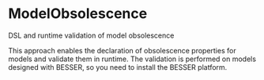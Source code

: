 # ModelObsolescence
DSL and runtime validation of model obsolescence

This approach enables the declaration of obsolescence properties for models and validate them in runtime. The validation is performed on models designed with BESSER, so you need to install the BESSER platform.